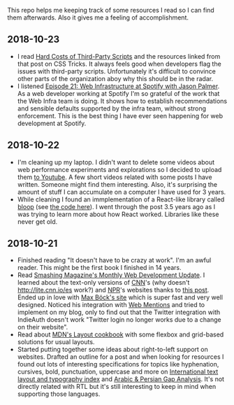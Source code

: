 This repo helps me keeping track of some resources I read so I can find them afterwards. Also it gives me a feeling of accomplishment.

## 2018-10-23
- I read [Hard Costs of Third-Party Scripts](https://css-tricks.com/hard-costs-of-third-party-scripts/) and the resources linked from that post on CSS Tricks. It always feels good when developers flag the issues with third-party scripts. Unfortunately it's difficult to convince other parts of the organization aboy why this should be in the radar.
- I listened [Episode 21: Web Infrastructure at Spotify with Jason Palmer](https://www.sitepen.com/blog/2018/10/19/episode-21-web-infrastructure-at-spotify-with-jason-palmer/). As a web developer working at Spotify I'm so grateful of the work that the Web Infra team is doing. It shows how to establish recommendations and sensible defaults supported by the infra team, without strong enforcement. This is the best thing I have ever seen happening for web development at Spotify. 

## 2018-10-22

- I'm cleaning up my laptop. I didn't want to delete some videos about web performance experiments and explorations so I decided to upload them [to Youtube](https://www.youtube.com/channel/UCWOAK2KnodBRd8LYnUNW35g). A few short videos related with some posts I have written. Someone might find them interesting. Also, it's surprising the amount of stuff I can accumulate on a computer I have used for 3 years.
- While cleaning I found an immplementation of a React-like library called [bloop](https://jlongster.com/Removing-User-Interface-Complexity,-or-Why-React-is-Awesome) (see [the code here](https://gist.github.com/jlongster/11192270)). I went through the post 3.5 years ago as I was trying to learn more about how React worked. Libraries like these never get old.

## 2018-10-21

- Finished reading "It doesn't have to be crazy at work". I'm an awful reader. This might be the first book I finished in 14 years.
- Read [Smashing Magazine's Monthly Web Development Update](https://www.smashingmagazine.com/2018/10/monthly-web-development-update-10-2018/). I learned about the text-only versions of [CNN](http://lite.cnn.io/en)'s (why doesn't http://lite.cnn.io/es work?) and [NPR](https://text.npr.org/)'s websites thanks to [this post](https://mxb.at/blog/hurricane-web/). Ended up in love with [Max Böck's site](https://mxb.at/) which is super fast and very well designed. Noticed his integration with [Web Mentions](https://webmention.io/) and tried to implement on my blog, only to find out that the Twitter integration with IndieAuth doesn't work "Twitter login no longer works due to a change on their website".
- Read about [MDN's Layout cookbook](https://developer.mozilla.org/docs/Web/CSS/Layout_cookbook) with some flexbox and grid-based solutions for usual layouts.
- Started putting together some ideas about right-to-left support on websites. Drafted an outline for a post and when looking for resources I found out lots of interesting specifications for topics like hyphenation, cursives, bold, punctuation, uppercase and more on [International text layout and typography index](https://w3c.github.io/typography/index) and [Arabic & Persian Gap Analysis](https://w3c.github.io/alreq/gap-analysis/). It's not directly related with RTL but it's still interesting to keep in mind when supporting those languages.
